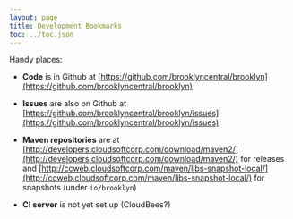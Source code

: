 ```yaml
---
layout: page
title: Development Bookmarks
toc: ../toc.json
---
```



Handy places:

* **Code** is in Github at [https://github.com/brooklyncentral/brooklyn](https://github.com/brooklyncentral/brooklyn)

* **Issues** are also on Github at [https://github.com/brooklyncentral/brooklyn/issues](https://github.com/brooklyncentral/brooklyn/issues)

* **Maven repositories** are at [http://developers.cloudsoftcorp.com/download/maven2/](http://developers.cloudsoftcorp.com/download/maven2/) for releases 
  and [http://ccweb.cloudsoftcorp.com/maven/libs-snapshot-local/](http://ccweb.cloudsoftcorp.com/maven/libs-snapshot-local/) for snapshots
  (under ``io/brooklyn``)
            
* **CI server** is not yet set up (CloudBees?)
